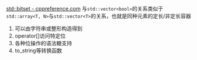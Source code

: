 [std::bitset - cppreference.com](https://zh.cppreference.com/w/cpp/utility/bitset)
与`std::vector<bool>`的关系类似于`std::array<T, N>`与`std::vector<T>`的关系，也就是同种元素的定长/非定长容器

1. 可以由字符串或整形构造得到
2. operator[]访问特定位
3. 各种位操作的语法糖支持
4. to_string等转换函数